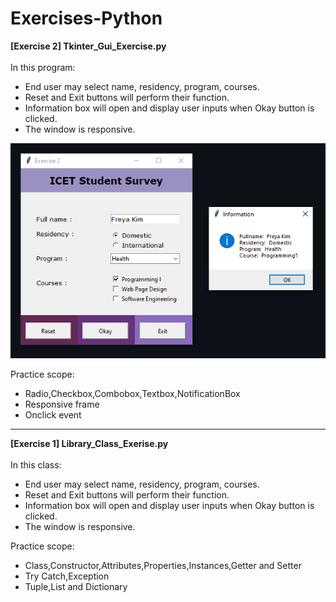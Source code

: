 # Exercises-Python
**[Exercise 2] Tkinter_Gui_Exercise.py**<br><br>
In this program:
* End user may select name, residency, program, courses.
* Reset and Exit buttons will perform their function.
* Information box will open and display user inputs when Okay button is clicked. 
* The window is responsive.
 
![Tkinter_Gui_Exercise.py](./pictures/Tkinter_Gui_Exercise.py.png?raw=true)

Practice scope:
* Radio,Checkbox,Combobox,Textbox,NotificationBox
* Responsive frame
* Onclick event
---------------------------------------------------------------------------------
**[Exercise 1] Library_Class_Exerise.py**<br><br>
In this class:
* End user may select name, residency, program, courses.
* Reset and Exit buttons will perform their function.
* Information box will open and display user inputs when Okay button is clicked. 
* The window is responsive.

Practice scope:
* Class,Constructor,Attributes,Properties,Instances,Getter and Setter
* Try Catch,Exception
* Tuple,List and Dictionary
